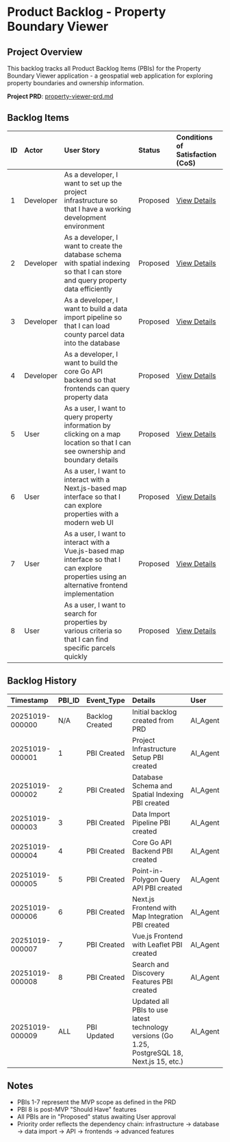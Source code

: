 # Product Backlog - Property Boundary Viewer

## Project Overview
This backlog tracks all Product Backlog Items (PBIs) for the Property Boundary Viewer application - a geospatial web application for exploring property boundaries and ownership information.

**Project PRD**: [property-viewer-prd.md](../../property-viewer-prd.md)

## Backlog Items

| ID | Actor | User Story | Status | Conditions of Satisfaction (CoS) |
| :--- | :--- | :--- | :--- | :--- |
| 1 | Developer | As a developer, I want to set up the project infrastructure so that I have a working development environment | Proposed | [View Details](./1/prd.md) |
| 2 | Developer | As a developer, I want to create the database schema with spatial indexing so that I can store and query property data efficiently | Proposed | [View Details](./2/prd.md) |
| 3 | Developer | As a developer, I want to build a data import pipeline so that I can load county parcel data into the database | Proposed | [View Details](./3/prd.md) |
| 4 | Developer | As a developer, I want to build the core Go API backend so that frontends can query property data | Proposed | [View Details](./4/prd.md) |
| 5 | User | As a user, I want to query property information by clicking on a map location so that I can see ownership and boundary details | Proposed | [View Details](./5/prd.md) |
| 6 | User | As a user, I want to interact with a Next.js-based map interface so that I can explore properties with a modern web UI | Proposed | [View Details](./6/prd.md) |
| 7 | User | As a user, I want to interact with a Vue.js-based map interface so that I can explore properties using an alternative frontend implementation | Proposed | [View Details](./7/prd.md) |
| 8 | User | As a user, I want to search for properties by various criteria so that I can find specific parcels quickly | Proposed | [View Details](./8/prd.md) |

## Backlog History

| Timestamp | PBI_ID | Event_Type | Details | User |
| :--- | :--- | :--- | :--- | :--- |
| 20251019-000000 | N/A | Backlog Created | Initial backlog created from PRD | AI_Agent |
| 20251019-000001 | 1 | PBI Created | Project Infrastructure Setup PBI created | AI_Agent |
| 20251019-000002 | 2 | PBI Created | Database Schema and Spatial Indexing PBI created | AI_Agent |
| 20251019-000003 | 3 | PBI Created | Data Import Pipeline PBI created | AI_Agent |
| 20251019-000004 | 4 | PBI Created | Core Go API Backend PBI created | AI_Agent |
| 20251019-000005 | 5 | PBI Created | Point-in-Polygon Query API PBI created | AI_Agent |
| 20251019-000006 | 6 | PBI Created | Next.js Frontend with Map Integration PBI created | AI_Agent |
| 20251019-000007 | 7 | PBI Created | Vue.js Frontend with Leaflet PBI created | AI_Agent |
| 20251019-000008 | 8 | PBI Created | Search and Discovery Features PBI created | AI_Agent |
| 20251019-000009 | ALL | PBI Updated | Updated all PBIs to use latest technology versions (Go 1.25, PostgreSQL 18, Next.js 15, etc.) | AI_Agent |

## Notes

- PBIs 1-7 represent the MVP scope as defined in the PRD
- PBI 8 is post-MVP "Should Have" features
- All PBIs are in "Proposed" status awaiting User approval
- Priority order reflects the dependency chain: infrastructure → database → data import → API → frontends → advanced features

